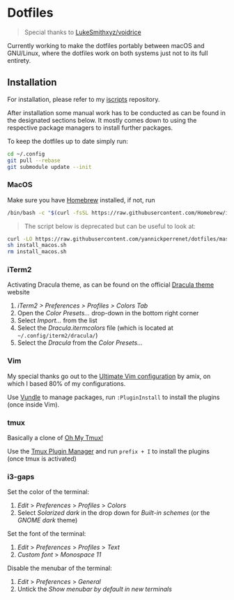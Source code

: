 # Dotfiles

> Special thanks to [LukeSmithxyz/voidrice](https://github.com/LukeSmithxyz/voidrice)

Currently working to make the dotfiles portably between macOS and GNU/Linux, where the dotfiles
work on both systems just not to its full entirety.

## Installation 
For installation, please refer to my [iscripts](https://github.com/yannickperrenet/iscripts)
repository.

After installation some manual work has to be conducted as can be found in the designated sections
below. It mostly comes down to using the respective package managers to install further packages.

To keep the dotfiles up to date simply run:
```bash
cd ~/.config
git pull --rebase
git submodule update --init
```

### MacOS
Make sure you have [Homebrew](https://brew.sh/) installed, if not, run
```bash
/bin/bash -c "$(curl -fsSL https://raw.githubusercontent.com/Homebrew/install/HEAD/install.sh)"
```

> The script below is deprecated but can be useful to look at:
```bash
curl -LO https://raw.githubusercontent.com/yannickperrenet/dotfiles/master/tools/install_macos.sh
sh install_macos.sh
rm install_macos.sh
```

### iTerm2
Activating Dracula theme, as can be found on the official [Dracula theme](https://draculatheme.com/iterm/) website
1. _iTerm2 > Preferences > Profiles > Colors Tab_
2. Open the _Color Presets..._ drop-down in the bottom right corner
3. Select _Import..._ from the list
4. Select the _Dracula.itermcolors_ file (which is located at `~/.config/iterm2/dracula/`)
5. Select the _Dracula_ from the _Color Presets..._

### Vim
 My special thanks go out to the [Ultimate Vim configuration](https://github.com/amix/vimrc) by amix, on which I based 80% of my configurations.

Use [Vundle](https://github.com/VundleVim/Vundle.vim) to manage packages, run `:PluginInstall` to install the plugins (once inside Vim).

### tmux
Basically a clone of [Oh My Tmux!](https://github.com/gpakosz/.tmux)

Use the [Tmux Plugin Manager](https://github.com/tmux-plugins/tpm) and run `prefix + I` to install the plugins (once tmux is activated)

### i3-gaps
Set the color of the terminal:
1. *Edit* > *Preferences* > *Profiles* > *Colors*
2. Select *Solarized dark* in the drop down for *Built-in schemes* (or the *GNOME dark* theme)

Set the font of the terminal:
1. *Edit* > *Preferences* > *Profiles* > *Text*
2. *Custom font* > *Monospace 11*

Disable the menubar of the terminal:
1. *Edit* > *Preferences* > *General*
2. Untick the *Show menubar by default in new terminals*
